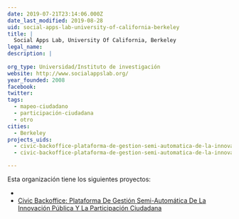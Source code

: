 ```yaml
---
date: 2019-07-21T23:14:06.000Z
date_last_modified: 2019-08-28
uid: social-apps-lab-university-of-california-berkeley
title: |
  Social Apps Lab, University Of California, Berkeley
legal_name: 
description: |
  
org_type: Universidad/Instituto de investigación
website: http://www.socialappslab.org/
year_founded: 2008
facebook: 
twitter: 
tags:
  - mapeo-ciudadano
  - participación-ciudadana
  - otro
cities: 
  - Berkeley
projects_uids:
  - civic-backoffice-plataforma-de-gestion-semi-automatica-de-la-innovacion-publica-y-la-participacion-ciudadana
  - civic-backoffice-plataforma-de-gestion-semi-automatica-de-la-innovacion-publica-y-la-participacion-ciudadana

---
```


Esta organización tiene los siguientes proyectos:

- [](/proyectos/civic-backoffice-plataforma-de-gestion-semi-automatica-de-la-innovacion-publica-y-la-participacion-ciudadana)
- [Civic Backoffice: Plataforma De Gestión Semi-Automática De La Innovación Pública Y La Participación Ciudadana](/proyectos/civic-backoffice-plataforma-de-gestion-semi-automatica-de-la-innovacion-publica-y-la-participacion-ciudadana)
